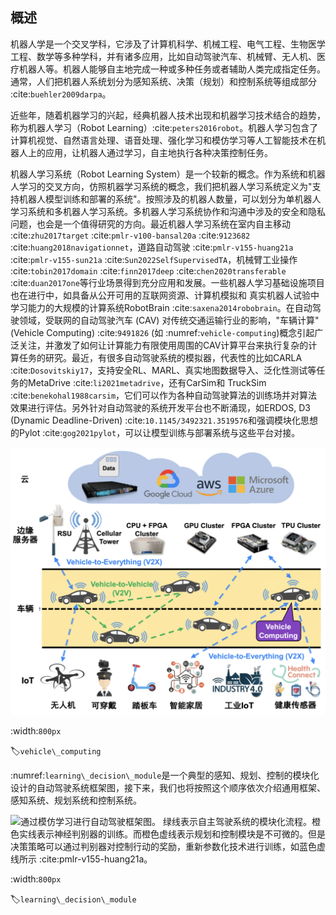 ## 概述

机器人学是一个交叉学科，它涉及了计算机科学、机械工程、电气工程、生物医学工程、数学等多种学科，并有诸多应用，比如自动驾驶汽车、机械臂、无人机、医疗机器人等。机器人能够自主地完成一种或多种任务或者辅助人类完成指定任务。通常，人们把机器人系统划分为感知系统、决策（规划）和控制系统等组成部分 :cite:`buehler2009darpa`。

近些年，随着机器学习的兴起，经典机器人技术出现和机器学习技术结合的趋势，称为机器人学习（Robot
Learning）:cite:`peters2016robot`。机器人学习包含了计算机视觉、自然语言处理、语音处理、强化学习和模仿学习等人工智能技术在机器人上的应用，让机器人通过学习，自主地执行各种决策控制任务。

机器人学习系统（Robot Learning
System）是一个较新的概念。作为系统和机器人学习的交叉方向，仿照机器学习系统的概念，我们把机器人学习系统定义为"支持机器人模型训练和部署的系统"。按照涉及的机器人数量，可以划分为单机器人学习系统和多机器人学习系统。多机器人学习系统协作和沟通中涉及的安全和隐私问题，也会是一个值得研究的方向。最近机器人学习系统在室内自主移动 :cite:`zhu2017target` :cite:`pmlr-v100-bansal20a` :cite:`9123682` :cite:`huang2018navigationnet`，道路自动驾驶 :cite:`pmlr-v155-huang21a` :cite:`pmlr-v155-sun21a` :cite:`Sun2022SelfSupervisedTA`，机械臂工业操作 :cite:`tobin2017domain` :cite:`finn2017deep` :cite:`chen2020transferable` :cite:`duan2017one`等行业场景得到充分应用和发展。一些机器人学习基础设施项目也在进行中，如具备从公开可用的互联网资源、计算机模拟和
真实机器人试验中学习能力的大规模的计算系统RobotBrain :cite:`saxena2014robobrain`。在自动驾驶领域，受联网的自动驾驶汽车
(CAV) 对传统交通运输行业的影响，"车辆计算"(Vehicle Computing) :cite:`9491826`
(如 :numref:`vehicle-computing`)概念引起广泛关注，并激发了如何让计算能力有限使用周围的CAV计算平台来执行复杂的计算任务的研究。最近，有很多自动驾驶系统的模拟器，代表性的比如CARLA :cite:`Dosovitskiy17`，支持安全RL、MARL、真实地图数据导入、泛化性测试等任务的MetaDrive :cite:`li2021metadrive`，还有CarSim和
TruckSim :cite:`benekohal1988carsim`，它们可以作为各种自动驾驶算法的训练场并对算法效果进行评估。另外针对自动驾驶的系统开发平台也不断涌现，如ERDOS,
D3 (Dynamic
Deadline-Driven) :cite:`10.1145/3492321.3519576`和强调模块化思想的Pylot :cite:`gog2021pylot`，可以让模型训练与部署系统与这些平台对接。

![车辆计算框架图 :cite:`9491826`](../img/ch13/vehicle_computing.png)

:width:`800px`

:label:`vehicle\_computing`

 :numref:`learning\_decision\_module`是一个典型的感知、规划、控制的模块化设计的自动驾驶系统框架图，接下来，我们也将按照这个顺序依次介绍通用框架、感知系统、规划系统和控制系统。

![通过模仿学习进行自动驾驶框架图。
绿线表示自主驾驶系统的模块化流程。橙色实线表示神经判别器的训练。而橙色虚线表示规划和控制模块是不可微的。但是决策策略可以通过判别器对控制行动的奖励，重新参数化技术进行训练，如蓝色虚线所示 :cite:`pmlr-v155-huang21a`。](../img/ch13/idm.png)

:width:`800px`

:label:`learning\_decision\_module`
